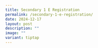 ```yaml
---
title: Secondary 1 E Registration
permalink: /secondary-1-e-registration/
date: 2024-12-17
layout: post
description: ""
image: ""
variant: tiptap
---
```

<p></p>